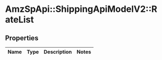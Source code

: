 # AmzSpApi::ShippingApiModelV2::RateList

## Properties
Name | Type | Description | Notes
------------ | ------------- | ------------- | -------------

